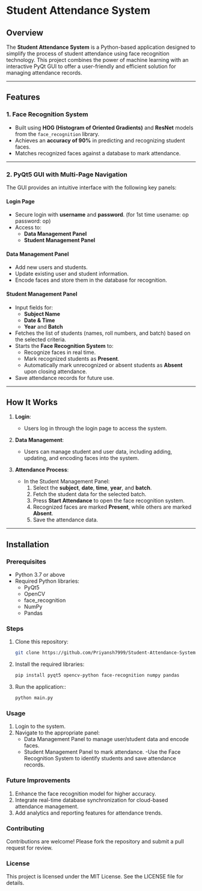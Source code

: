 # Student Attendance System

## Overview

The **Student Attendance System** is a Python-based application designed to simplify the process of student attendance using face recognition technology. This project combines the power of machine learning with an interactive PyQt GUI to offer a user-friendly and efficient solution for managing attendance records.

---

## Features

### 1. **Face Recognition System**
- Built using **HOG (Histogram of Oriented Gradients)** and **ResNet** models from the `face_recognition` library.
- Achieves an **accuracy of 90%** in predicting and recognizing student faces.
- Matches recognized faces against a database to mark attendance.

---

### 2. **PyQt5 GUI with Multi-Page Navigation**
The GUI provides an intuitive interface with the following key panels:

#### **Login Page**
- Secure login with **username** and **password**. (for 1st time usename: op password: op)
- Access to:
  - **Data Management Panel**
  - **Student Management Panel**

#### **Data Management Panel**
- Add new users and students.
- Update existing user and student information.
- Encode faces and store them in the database for recognition.

#### **Student Management Panel**
- Input fields for:
  - **Subject Name**
  - **Date & Time**
  - **Year** and **Batch**
- Fetches the list of students (names, roll numbers, and batch) based on the selected criteria.
- Starts the **Face Recognition System** to:
  - Recognize faces in real time.
  - Mark recognized students as **Present**.
  - Automatically mark unrecognized or absent students as **Absent** upon closing attendance.
- Save attendance records for future use.

---

## How It Works

1. **Login**: 
   - Users log in through the login page to access the system.

2. **Data Management**:
   - Users can manage student and user data, including adding, updating, and encoding faces into the system.

3. **Attendance Process**:
   - In the Student Management Panel:
     1. Select the **subject**, **date**, **time**, **year**, and **batch**.
     2. Fetch the student data for the selected batch.
     3. Press **Start Attendance** to open the face recognition system.
     4. Recognized faces are marked **Present**, while others are marked **Absent**.
     5. Save the attendance data.

---

## Installation

### Prerequisites
- Python 3.7 or above
- Required Python libraries: 
  - PyQt5
  - OpenCV
  - face_recognition
  - NumPy
  - Pandas

### Steps
1. Clone this repository:
   ```bash
   git clone https://github.com/Priyansh7999/Student-Attendance-System.git
   
2. Install the required libraries:
   ```bash
   pip install pyqt5 opencv-python face-recognition numpy pandas

3. Run the application::
   ```bash
   python main.py
   
### Usage
1. Login to the system.
2. Navigate to the appropriate panel:
    - Data Management Panel to manage user/student data and encode faces.
    - Student Management Panel to mark attendance.
       -Use the Face Recognition System to identify students and save attendance records.

### Future Improvements
1. Enhance the face recognition model for higher accuracy.
2. Integrate real-time database synchronization for cloud-based attendance management.
3. Add analytics and reporting features for attendance trends.

### Contributing
Contributions are welcome! Please fork the repository and submit a pull request for review.
### License
This project is licensed under the MIT License. See the LICENSE file for details.


